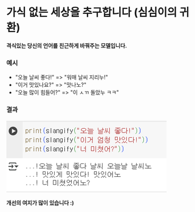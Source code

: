 # 가식 없는 세상을 추구합니다 (심심이의 귀환)

**격식있는 당신의 언어를 친근하게 바꿔주는 모델입니다.**

### 예시
- "오늘 날씨 좋다!" => "워매 날씨 지리누!"
- "이거 맛있나요?" => "맛나노?"
- "오늘 많이 힘들어?" => "이 ㅅㄲ 돌았누 ㅋㅋ"

### 결과
![result](./image/result.png)

**개선의 여지가 많이 있습니다 :)**
